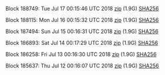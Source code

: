Block 188749: Tue Jul 17 00:15:46 UTC 2018 [zip](https://dash-bootstrap.ams3.digitaloceanspaces.com/testnet/2018-07-17/bootstrap.dat.zip) (1.9G) [SHA256](https://dash-bootstrap.ams3.digitaloceanspaces.com/testnet/2018-07-17/sha256.txt)

Block 188115: Mon Jul 16 00:15:32 UTC 2018 [zip](https://dash-bootstrap.ams3.digitaloceanspaces.com/testnet/2018-07-16/bootstrap.dat.zip) (1.9G) [SHA256](https://dash-bootstrap.ams3.digitaloceanspaces.com/testnet/2018-07-16/sha256.txt)

Block 187494: Sun Jul 15 00:16:31 UTC 2018 [zip](https://dash-bootstrap.ams3.digitaloceanspaces.com/testnet/2018-07-15/bootstrap.dat.zip) (1.9G) [SHA256](https://dash-bootstrap.ams3.digitaloceanspaces.com/testnet/2018-07-15/sha256.txt)

Block 186893: Sat Jul 14 00:17:29 UTC 2018 [zip](https://dash-bootstrap.ams3.digitaloceanspaces.com/testnet/2018-07-14/bootstrap.dat.zip) (1.9G) [SHA256](https://dash-bootstrap.ams3.digitaloceanspaces.com/testnet/2018-07-14/sha256.txt)

Block 186258: Fri Jul 13 00:16:30 UTC 2018 [zip](https://dash-bootstrap.ams3.digitaloceanspaces.com/testnet/2018-07-13/bootstrap.dat.zip) (1.9G) [SHA256](https://dash-bootstrap.ams3.digitaloceanspaces.com/testnet/2018-07-13/sha256.txt)

Block 185637: Thu Jul 12 00:16:07 UTC 2018 [zip](https://dash-bootstrap.ams3.digitaloceanspaces.com/testnet/2018-07-12/bootstrap.dat.zip) (1.9G) [SHA256](https://dash-bootstrap.ams3.digitaloceanspaces.com/testnet/2018-07-12/sha256.txt)
